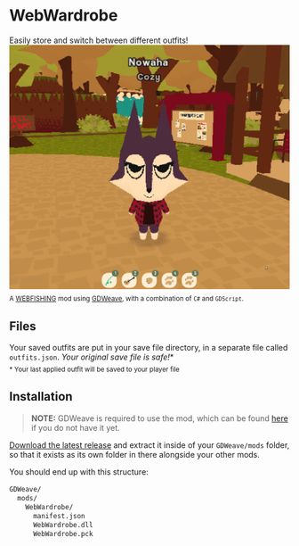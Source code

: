 # WebWardrobe

Easily store and switch between different outfits!\
[<img src="res/switch.gif" width="550"/>](res/switch.gif)\
<sub>A [WEBFISHING](https://store.steampowered.com/app/3146520/WEBFISHING/) mod using [GDWeave](https://github.com/NotNite/GDWeave/), with a combination of `C#` and `GDScript`.</sub>

## Files
Your saved outfits are put in your save file directory, in a separate file called `outfits.json`. *Your original save file is safe!*\*\
<sub>* Your last applied outfit will be saved to your player file</sub>

## Installation
> **NOTE:** GDWeave is required to use the mod, which can be found [here](https://github.com/NotNite/GDWeave/) if you do not have it yet.

[Download the latest release](https://github.com/Nowaha/WebWardrobe/releases/latest/download/WebWardrobe.zip) and extract it inside of your `GDWeave/mods` folder, so that it exists as its own folder in there alongside your other mods.

You should end up with this structure:
```
GDWeave/
  mods/
    WebWardrobe/
      manifest.json
      WebWardrobe.dll
      WebWardrobe.pck
```
